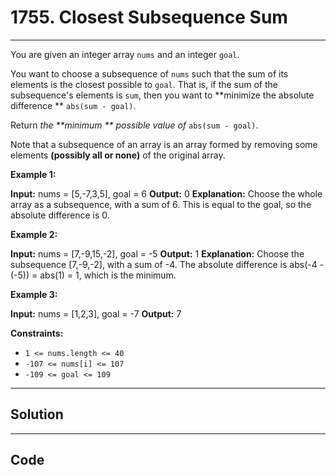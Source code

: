 # 1755. Closest Subsequence Sum

---

You are given an integer array `nums` and an integer `goal`.

You want to choose a subsequence of `nums` such that the sum of its elements is the closest possible to `goal`. That is, if the sum of the subsequence's elements is `sum`, then you want to **minimize the absolute difference ** `abs(sum - goal)`.

Return _the **minimum ** possible value of_ `abs(sum - goal)`.

Note that a subsequence of an array is an array formed by removing some elements **(possibly all or none)** of the original array.

 

**Example 1:**


**Input:** nums = [5,-7,3,5], goal = 6
**Output:** 0
**Explanation:** Choose the whole array as a subsequence, with a sum of 6.
This is equal to the goal, so the absolute difference is 0.


**Example 2:**


**Input:** nums = [7,-9,15,-2], goal = -5
**Output:** 1
**Explanation:** Choose the subsequence [7,-9,-2], with a sum of -4.
The absolute difference is abs(-4 - (-5)) = abs(1) = 1, which is the minimum.


**Example 3:**


**Input:** nums = [1,2,3], goal = -7
**Output:** 7


 

**Constraints:**

  * `1 <= nums.length <= 40`
  * `-107 <= nums[i] <= 107`
  * `-109 <= goal <= 109`

---

## Solution



---

## Code
```python


```